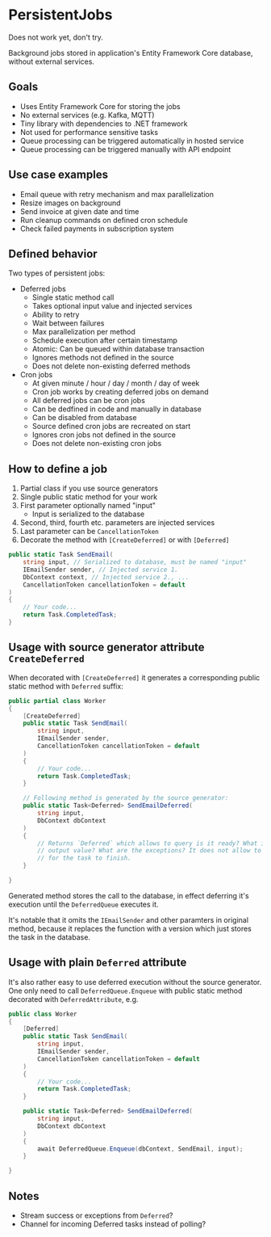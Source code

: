 # PersistentJobs

Does not work yet, don't try.

Background jobs stored in application's Entity Framework Core database, without external services.

## Goals

-   Uses Entity Framework Core for storing the jobs
-   No external services (e.g. Kafka, MQTT)
-   Tiny library with dependencies to .NET framework
-   Not used for performance sensitive tasks
-   Queue processing can be triggered automatically in hosted service
-   Queue processing can be triggered manually with API endpoint

## Use case examples

-   Email queue with retry mechanism and max parallelization
-   Resize images on background
-   Send invoice at given date and time
-   Run cleanup commands on defined cron schedule
-   Check failed payments in subscription system

## Defined behavior

Two types of persistent jobs:

-   Deferred jobs
    -   Single static method call
    -   Takes optional input value and injected services
    -   Ability to retry
    -   Wait between failures
    -   Max parallelization per method
    -   Schedule execution after certain timestamp
    -   Atomic: Can be queued within database transaction
    -   Ignores methods not defined in the source
    -   Does not delete non-existing deferred methods
-   Cron jobs
    -   At given minute / hour / day / month / day of week
    -   Cron job works by creating deferred jobs on demand
    -   All deferred jobs can be cron jobs
    -   Can be dedfined in code and manually in database
    -   Can be disabled from database
    -   Source defined cron jobs are recreated on start
    -   Ignores cron jobs not defined in the source
    -   Does not delete non-existing cron jobs

## How to define a job

1. Partial class if you use source generators
2. Single public static method for your work
3. First parameter optionally named "input"
    - Input is serialized to the database
4. Second, third, fourth etc. parameters are injected services
5. Last parameter can be `CancellationToken`
6. Decorate the method with `[CreateDeferred]` or with `[Deferred]`

```C#
public static Task SendEmail(
    string input, // Serialized to database, must be named "input"
    IEmailSender sender, // Injected service 1.
    DbContext context, // Injected service 2., ...
    CancellationToken cancellationToken = default
)
{
    // Your code...
    return Task.CompletedTask;
}
```

## Usage with source generator attribute `CreateDeferred`

When decorated with `[CreateDeferred]` it generates a corresponding public static method with `Deferred` suffix:

```c#
public partial class Worker
{
    [CreateDeferred]
    public static Task SendEmail(
        string input,
        IEmailSender sender,
        CancellationToken cancellationToken = default
    )
    {
        // Your code...
        return Task.CompletedTask;
    }

    // Following method is generated by the source generator:
    public static Task<Deferred> SendEmailDeferred(
        string input,
        DbContext dbContext
    )
    {
        // Returns `Deferred` which allows to query is it ready? What is the
        // output value? What are the exceptions? It does not allow to await
        // for the task to finish.
    }

}
```

Generated method stores the call to the database, in effect deferring it's execution until the `DeferredQueue` executes it.

It's notable that it omits the `IEmailSender` and other paramters in original method, because it replaces the function with a version which just stores the task in the database.

## Usage with plain `Deferred` attribute

It's also rather easy to use deferred execution without the source generator. One only need to call `DeferredQueue.Enqueue` with public static method decorated with `DeferredAttribute`, e.g.

```C#
public class Worker
{
    [Deferred]
    public static Task SendEmail(
        string input,
        IEmailSender sender,
        CancellationToken cancellationToken = default
    )
    {
        // Your code...
        return Task.CompletedTask;
    }

    public static Task<Deferred> SendEmailDeferred(
        string input,
        DbContext dbContext
    )
    {
        await DeferredQueue.Enqueue(dbContext, SendEmail, input);
    }

}
```

## Notes

-   Stream success or exceptions from `Deferred`?
-   Channel for incoming Deferred tasks instead of polling?
